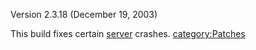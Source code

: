Version 2.3.18 (December 19, 2003)

This build fixes certain [server](server "wikilink") crashes.
[category:Patches](category:Patches "wikilink")